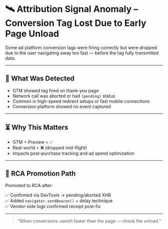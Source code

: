# 🛰️ Attribution Signal Anomaly – Conversion Tag Lost Due to Early Page Unload

Some ad platform conversion tags were firing correctly but were dropped due to the user navigating away too fast — before the tag fully transmitted data.

---

## 🧪 What Was Detected

- GTM showed tag fired on thank-you page  
- Network call was aborted or had `(pending)` status  
- Common in high-speed redirect setups or fast mobile connections  
- Conversion platform showed no event captured

---

## ⏳ Why This Matters

- GTM + Preview = ✅  
- Real-world = ❌ (dropped mid-flight)  
- Impacts post-purchase tracking and ad spend optimization

---

## 🔁 RCA Promotion Path

Promoted to RCA after:

✅ Confirmed via DevTools → pending/aborted XHR  
✅ Added `navigator.sendBeacon()` + delay technique  
✅ Vendor-side logs confirmed receipt post-fix

---
> “When conversions vanish faster than the page — check the unload.”
